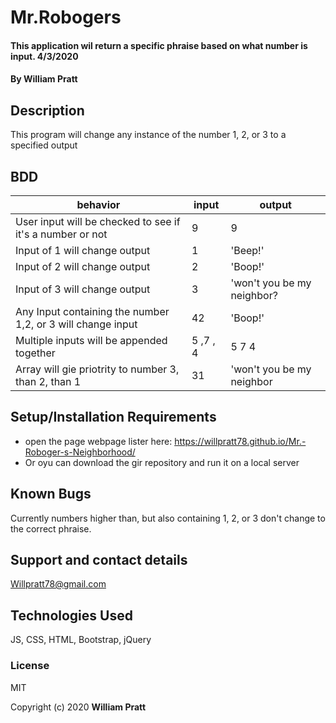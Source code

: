 # Mr.Robogers

#### This application wil return a specific phraise based on what number is input. 4/3/2020

#### By William Pratt

## Description

This program will change any instance of the number 1, 2, or 3 to a specified output

## BDD

| behavior | input | output |
| -------- | ----- | ------ |
|User input will be checked to see if it's a number or not| 9 | 9|
Input of 1 will change output| 1| 'Beep!'|
Input of 2 will change output| 2| 'Boop!'|
Input of 3 will change output| 3| 'won't you be my neighbor?|
Any Input containing the number 1,2, or 3 will change input| 42| 'Boop!'|
Multiple inputs will be appended together| 5 ,7 , 4| 5 7 4|
Array will gie priotrity to number 3, than 2, than 1| 31| 'won't you be my neighbor|
## Setup/Installation Requirements

* open the page webpage lister here: https://willpratt78.github.io/Mr.-Roboger-s-Neighborhood/
* Or oyu can download the gir repository and run it on a local server

## Known Bugs

Currently numbers higher than, but also containing 1, 2, or 3 don't change to the correct phraise.

## Support and contact details

Willpratt78@gmail.com
## Technologies Used

JS, CSS, HTML, Bootstrap, jQuery

### License

MIT

Copyright (c) 2020 **William Pratt**